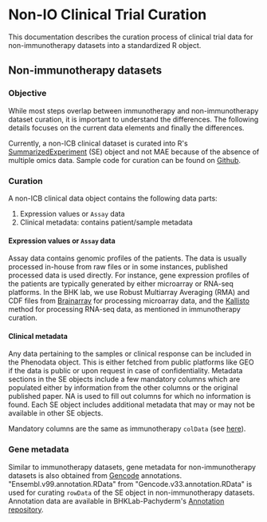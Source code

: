 # Non-IO Clinical Trial Curation

This documentation describes the curation process of clinical trial data for non-immunotherapy datasets into a standardized R object.

## Non-immunotherapy datasets

### Objective
While most steps overlap between immunotherapy and non-immunotherapy dataset curation, it is important to understand the differences. The following details focuses on the current data elements and finally the differences.

Currently, a non-ICB clinical dataset is curated into R's [SummarizedExperiment](https://bioconductor.org/packages/devel/bioc/vignettes/SummarizedExperiment/inst/doc/SummarizedExperiment.html) (SE) object and not MAE because of the absence of multiple omics data. Sample code for curation can be found on [Github](https://github.com/bhklab/Clinical-Trial-SE/blob/master/ClinicalTrial_SE_curation.Rmd).

### Curation
A non-ICB clinical data object contains the following data parts:

1. Expression values or `Assay` data
2. Clinical metadata: contains patient/sample metadata

#### Expression values or `Assay` data
Assay data contains genomic profiles of the patients. The data is usually processed in-house from raw files or in some instances, published processed data is used directly. For instance, gene expression profiles of the patients are typically generated by either microarray or RNA-seq platforms. In the BHK lab, we use Robust Multiarray Averaging (RMA) and CDF files from [Brainarray](http://brainarray.mbni.med.umich.edu/Brainarray/Database/CustomCDF/24.0.0/ensg.asp) for processing microarray data, and the [Kallisto](https://pachterlab.github.io/kallisto/about) method for processing RNA-seq data, as mentioned in immunotherapy curation.

#### Clinical metadata
Any data pertaining to the samples or clinical response can be included in the Phenodata object. This is either fetched from public platforms like GEO if the data is public or upon request in case of confidentiality. Metadata sections in the SE objects include a few mandatory columns which are populated either by information from the other columns or the original published paper. NA is used to fill out columns for which no information is found. Each SE object includes additional metadata that may or may not be available in other SE objects.

Mandatory columns are the same as immunotherapy `colData` (see [here](../IO_Clinical_Trial_Curation/index.md#3-process-clinical-data)).

### Gene metadata
Similar to immunotherapy datasets, gene metadata for non-immunotherapy datasets is also obtained from [Gencode](https://www.gencodegenes.org/human/releases.html) annotations. "Ensembl.v99.annotation.RData" from "Gencode.v33.annotation.RData" is used for curating `rowData` of the SE object in non-immunotherapy datasets. Annotation data are available in BHKLab-Pachyderm's [Annotation repository](https://github.com/BHKLAB-DataProcessing/Annotations).



